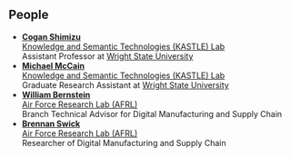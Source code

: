 ## People

- [**Cogan Shimizu**](https://coganshimizu.com) <br /> [Knowledge and Semantic Technologies (KASTLE) Lab](https://kastle.cs.wright.edu/) <br /> Assistant Professor at [Wright State University](https://wright.edu)
- [**Michael McCain**](https://scholar.google.com/citations?hl=en&authuser=2&user=jov7_jwAAAAJ) <br /> [Knowledge and Semantic Technologies (KASTLE) Lab](https://kastle.cs.wright.edu/) <br /> Graduate Research Assistant at [Wright State University](https://wright.edu)
- [**William Bernstein**](https://daytonwrightafcea.wildapricot.org/page-18234) <br /> [Air Force Research Lab (AFRL)](https://kastle.cs.wright.edu/) <br /> Branch Technical Advisor for Digital Manufacturing and Supply Chain
- [**Brennan Swick**]() <br /> [Air Force Research Lab (AFRL)](https://kastle.cs.wright.edu/) <br /> Researcher of Digital Manufacturing and Supply Chain
